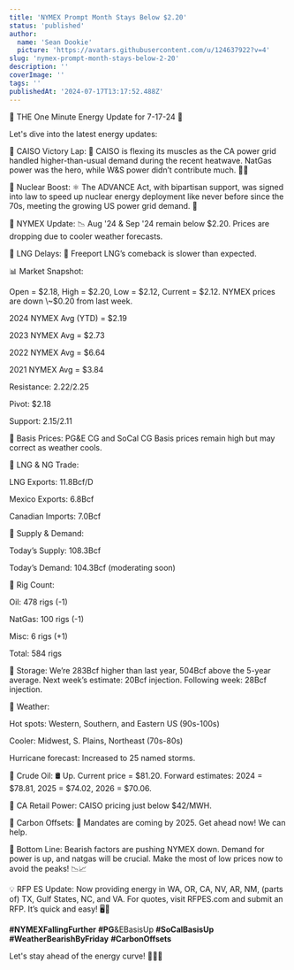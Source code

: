 ```yaml
---
title: 'NYMEX Prompt Month Stays Below $2.20'
status: 'published'
author:
  name: 'Sean Dookie'
  picture: 'https://avatars.githubusercontent.com/u/124637922?v=4'
slug: 'nymex-prompt-month-stays-below-2-20'
description: ''
coverImage: ''
tags: ''
publishedAt: '2024-07-17T13:17:52.488Z'
---
```


🌟 THE One Minute Energy Update for 7-17-24 🌟

Let's dive into the latest energy updates:

🔹 CAISO Victory Lap: 🏅 CAISO is flexing its muscles as the CA power grid handled higher-than-usual demand during the recent heatwave. NatGas power was the hero, while W&S power didn’t contribute much. 💪🔌

🔹 Nuclear Boost: ⚛️ The ADVANCE Act, with bipartisan support, was signed into law to speed up nuclear energy deployment like never before since the 70s, meeting the growing US power grid demand. 🚀

🔹 NYMEX Update: 📉 Aug '24 & Sep '24 remain below $2.20. Prices are dropping due to cooler weather forecasts.

🔹 LNG Delays: 🛑 Freeport LNG’s comeback is slower than expected.

📊 Market Snapshot:

Open = $2.18, High = $2.20, Low = $2.12, Current = $2.12. NYMEX prices are down \~$0.20 from last week.

2024 NYMEX Avg (YTD) = $2.19

2023 NYMEX Avg = $2.73

2022 NYMEX Avg = $6.64

2021 NYMEX Avg = $3.84

Resistance: $2.22/$2.25

Pivot: $2.18

Support: $2.15/$2.11

🔹 Basis Prices: PG&E CG and SoCal CG Basis prices remain high but may correct as weather cools.

🔹 LNG & NG Trade:

LNG Exports: 11.8Bcf/D

Mexico Exports: 6.8Bcf

Canadian Imports: 7.0Bcf

🔹 Supply & Demand:

Today’s Supply: 108.3Bcf

Today’s Demand: 104.3Bcf (moderating soon)

🔹 Rig Count:

Oil: 478 rigs (-1)

NatGas: 100 rigs (-1)

Misc: 6 rigs (+1)

Total: 584 rigs

🔹 Storage: We’re 283Bcf higher than last year, 504Bcf above the 5-year average. Next week’s estimate: 20Bcf injection. Following week: 28Bcf injection.

🔹 Weather:

Hot spots: Western, Southern, and Eastern US (90s-100s)

Cooler: Midwest, S. Plains, Northeast (70s-80s)

Hurricane forecast: Increased to 25 named storms.

🔹 Crude Oil: 🛢️ Up. Current price = $81.20. Forward estimates: 2024 = $78.81, 2025 = $74.02, 2026 = $70.06.

🔹 CA Retail Power: CAISO pricing just below $42/MWH.

🔹 Carbon Offsets: 🌿 Mandates are coming by 2025. Get ahead now! We can help.

📌 Bottom Line: Bearish factors are pushing NYMEX down. Demand for power is up, and natgas will be crucial. Make the most of low prices now to avoid the peaks! 📉📈

💡 RFP ES Update: Now providing energy in WA, OR, CA, NV, AR, NM, (parts of) TX, Gulf States, NC, and VA. For quotes, visit RFPES.com and submit an RFP. It’s quick and easy! 🖥️🔌

**#NYMEXFallingFurther** **#PG**&EBasisUp **#SoCalBasisUp** **#WeatherBearishByFriday** **#CarbonOffsets**

Let's stay ahead of the energy curve! 🚀💼💡